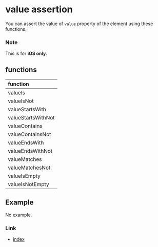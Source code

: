 # value assertion

You can assert the value of `value` property of the element using these functions.

### Note

This is for **iOS only**.

## functions

| function           |
|:-------------------|
| valueIs            |
| valueIsNot         |
| valueStartsWith    |
| valueStartsWithNot |
| valueContains      |
| valueContainsNot   |
| valueEndsWith      |
| valueEndsWithNot   |
| valueMatches       |
| valueMatchesNot    |
| valueIsEmpty       |
| valueIsNotEmpty    |

## Example

No example.

### Link

- [index](../../../index.md)
